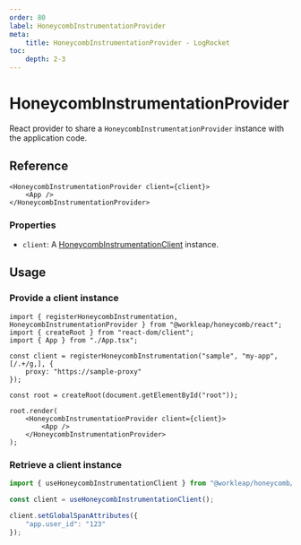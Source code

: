 ```yaml
---
order: 80
label: HoneycombInstrumentationProvider
meta:
    title: HoneycombInstrumentationProvider - LogRocket
toc:
    depth: 2-3
---
```


# HoneycombInstrumentationProvider

React provider to share a `HoneycombInstrumentationProvider` instance with the application code.

## Reference

```tsx
<HoneycombInstrumentationProvider client={client}>
    <App />
</HoneycombInstrumentationProvider>
```

### Properties

- `client`: A [HoneycombInstrumentationClient](./HoneycombInstrumentationClient.md) instance.

## Usage

### Provide a client instance

```tsx !#12-14
import { registerHoneycombInstrumentation, HoneycombInstrumentationProvider } from "@workleap/honeycomb/react";
import { createRoot } from "react-dom/client";
import { App } from "./App.tsx";

const client = registerHoneycombInstrumentation("sample", "my-app", [/.+/g,], {
    proxy: "https://sample-proxy"
});

const root = createRoot(document.getElementById("root"));

root.render(
    <HoneycombInstrumentationProvider client={client}>
        <App />
    </HoneycombInstrumentationProvider>
);
```

### Retrieve a client instance

```ts !#3
import { useHoneycombInstrumentationClient } from "@workleap/honeycomb/react";

const client = useHoneycombInstrumentationClient();

client.setGlobalSpanAttributes({
    "app.user_id": "123"
});
```
